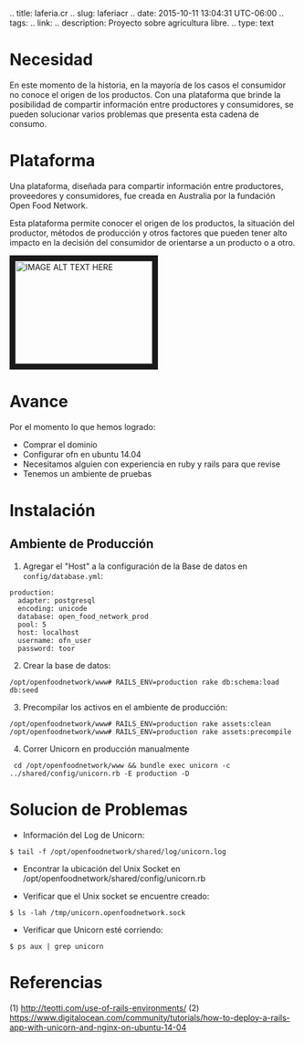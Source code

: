 .. title: laferia.cr
.. slug: laferiacr
.. date: 2015-10-11 13:04:31 UTC-06:00
.. tags: 
.. link: 
.. description: Proyecto sobre agricultura libre.
.. type: text

# Necesidad #

En este momento de la historia, en la mayoría de los casos el consumidor no conoce el origen de los productos. Con una plataforma que brinde la posibilidad de compartir información entre productores y consumidores, se pueden solucionar varios problemas que presenta esta cadena de consumo.

# Plataforma #

Una plataforma, diseñada para compartir información entre productores, proveedores y consumidores, fue creada en Australia por la fundación Open Food Network.

Esta plataforma permite conocer el origen de los productos, la situación del productor, métodos de producción y otros factores que pueden tener alto impacto en la decisión del consumidor de orientarse a un producto o a otro.


<p><a href="http://www.youtube.com/watch?feature=player_embedded&amp;v=q1S2DfuiEh4" target="_blank"><img src="http://img.youtube.com/vi/q1S2DfuiEh4/0.jpg" alt="IMAGE ALT TEXT HERE" width="240" height="180" border="10"></a> </p>

# Avance #

Por el momento lo que hemos logrado:

* Comprar el dominio
* Configurar ofn en ubuntu 14.04
* Necesitamos alguien con experiencia en ruby y rails para que revise
* Tenemos un ambiente de pruebas

# Instalación


## Ambiente de Producción

1. Agregar el "Host" a la configuración de la Base de datos en `config/database.yml`:
```
production:
  adapter: postgresql
  encoding: unicode
  database: open_food_network_prod
  pool: 5
  host: localhost
  username: ofn_user
  password: toor
```

2. Crear la base de datos:
```
/opt/openfoodnetwork/www# RAILS_ENV=production rake db:schema:load db:seed
```


3. Precompilar los activos en el ambiente de producción:
```
/opt/openfoodnetwork/www# RAILS_ENV=production rake assets:clean
/opt/openfoodnetwork/www# RAILS_ENV=production rake assets:precompile
```

4. Correr Unicorn en producción manualmente
```
 cd /opt/openfoodnetwork/www && bundle exec unicorn -c ../shared/config/unicorn.rb -E production -D
```

# Solucion de Problemas

- Información del Log de Unicorn:
```
$ tail -f /opt/openfoodnetwork/shared/log/unicorn.log
```

- Encontrar la ubicación del Unix Socket en /opt/openfoodnetwork/shared/config/unicorn.rb

- Verificar que el Unix socket se encuentre creado:
```
$ ls -lah /tmp/unicorn.openfoodnetwork.sock
```


- Verificar que Unicorn esté corriendo:
```
$ ps aux | grep unicorn
```




# Referencias

(1) http://teotti.com/use-of-rails-environments/
(2) https://www.digitalocean.com/community/tutorials/how-to-deploy-a-rails-app-with-unicorn-and-nginx-on-ubuntu-14-04

